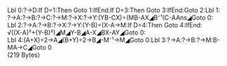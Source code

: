 Lbl 0:?→D:If D=1:Then Goto 1:IfEnd:If D=3:Then Goto 3:IfEnd:Goto 2:Lbl 1:  
?→A:?→B:?→C:?→M:?→X:?→Y:(YB-CX)÷(MB-AX◢B⁻¹(C-AAns◢Goto 0:  
Lbl 2:?→A:?→B:?→X:?→Y:(Y-B)÷(X-A→M:If D=4:Then Goto 4:IfEnd:  
√((X-A)²+(Y-B)²)◢M◢Y-B◢A-X◢BX-AY◢Goto 0:  
Lbl 4:(A+X)÷2→A◢(B+Y)÷2→B◢-M⁻¹→M◢Goto 0:Lbl 3:?→A:?→B:?→M:B-MA→C◢Goto 0  
(219 Bytes)